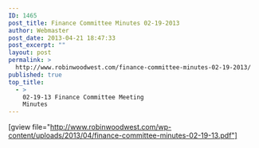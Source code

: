 ```yaml
---
ID: 1465
post_title: Finance Committee Minutes 02-19-2013
author: Webmaster
post_date: 2013-04-21 18:47:33
post_excerpt: ""
layout: post
permalink: >
  http://www.robinwoodwest.com/finance-committee-minutes-02-19-2013/
published: true
top_title:
  - >
    02-19-13 Finance Committee Meeting
    Minutes
---
```

[gview file="http://www.robinwoodwest.com/wp-content/uploads/2013/04/finance-committee-minutes-02-19-13.pdf"]